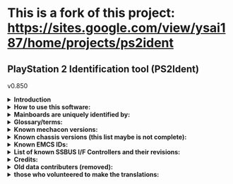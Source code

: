 # This is a fork of this project: https://sites.google.com/view/ysai187/home/projects/ps2ident

## PlayStation 2 Identification tool (PS2Ident)
v0.850

<details>
  <summary> <b> Introduction </b> </summary>
<p>

PS2Ident is an identification tool that allows dumps of a PlayStation 2 console's ROM chips and MECHACON NVRAM to be made.
It will also gather data from the console, for research purposes.

It has the following features:

* Dumps ROM chips (BOOT and DVD ROM) as a whole, not according to their contents (rom0, rom1, rom2 and erom)
* Displays the actual addresses for DEV1 (rom1, rom2 and erom) that are set by the ROM filesystem drivers.
* Coloured user interface that is easy to use.
* Supports dumping to memory cards and USB mass storage devices.
* Supports multi-languages, which include the 8 supported languages by the PS2
* Gathers data of all known parts of the PS2.
* Attempts to automatically match the chip/part name with the version number of the part.

*Note: on some DTL-H****** *consoles it can fail to retreive MECHACON chip version.
Note: some values are retreived incorrectly from PS3 BC consoles.
Note: it can fail on PS3 semi-BC, PS3 non-BC and PS4 in PS2 emulation mode.*

Its database, which contains the parts and mainboard data, is managed and updated with the PlayStation 2 Ident DataBase Management System (PS2IDBMS) tool. It wasn't possible to get a complete list of all PlayStation 2 models in existence. With PS2IDBMS, a spreadsheet containing all recorded models can be generated automatically.

</p>
</details>

<details>
  <summary> <b> How to use this software: </b> </summary>
<p>

Extract the whole archive (do not delete any files or folders) onto a location on a supported device.
The only supported devices are the Memory Card and USB mass storage device.

After dumping recheck if there is some "Missing" values in *_specs.txt
If you see Missing value after some chip name you can make a photo of each chip that is marked as Missing.
If you see Missing (sticker) you should provide photo of your sticker.

When the console's mainboard cannot be identified, the mainboard model will be "Missing". Open your console, and take note of the mainboard model number.
A database record file (*_database.bin) will be generated when a dump is made. No personal information is recorded in database file.
When making a submission, please provide the database record file, sticker photo and any valuable information about console.

When recording down the model of the MECHACON chip, please take note that the model number should include its firmware version as well (e.g. CXP103049-401GG instead of just CXP1013049).

Please specify the chassis model, the true model number (i.e. SCPH-39006a) and the colour of the console (if not the standard black version).

If possible, please help to complete the chip ID list as well, for any part that is not identified ("Missing") or is incorrectly identified. When doing so, please provide the full model of the part, especially for the MECHACON chip (e.g. CXP103049-401GG).

As for the chassis and EMCS ID (For Dragon-series units):
At the lower right-hand corner of the product information sticker that is either on the bottom or back of the unit, there will be something like "H FOXC".
In this example, the letter 'H' is the chassis model, while "FOXC" stands for FOXConn (the EMCS that made the console).

Notes:
* Sometimes, Sony makes hardware revisions without changing the chip implementation numbers as well, hence why chip identification may be inaccurate. The chip and version IDs are, however, accurate since they are taken directly from the hardware.
* Slimline consoles that had the SSBUS I/F Controllers integrated into the IOP will report them as version 0x31.
* Due to some SSBUS I/F controllers reporting the same version number (0x31), those will be all generalized and reported as "CXD9611". All of them are supposed to be fully compatible anyway.

</p>
</details>

<details>
  <summary> <b> Mainboards are uniquely identified by: </b> </summary>
<p>



	ROMVER string                   - ROM version string
	Model name                      - The "name" of the console's model.
	EE revision
	FPU revision                    - Revision of the EE chip's FPU.
	IOP revision
	GS revision
	MECHACON revision and region    - Revision and MagicGate region of the MECHACON
	SPU2 revision                   - Revision of the sound processor.
	SSBUS I/F Controller revision
	Model ID                        - Uniquely identifies the console's model. Even more accurately than the model name.
	Console model ID                - Another (2-byte) version of the model ID. Obtained from the i.Link ID data.
	EMCS ID                         - Uniquely identifies the Engineering, Manufacturing and Customer Services (EMCS) system that made the console.
	M Renewal Date                  - What this represents is unclear. It's something related to the MECHACON (date of firmware build or EEPROM settings update?)
	ADD0x010                        - An ID that is used by the SONY service tools to identify major revisions (which historically existed at word offset 0x10).
	BOOT + DVD ROM Checksum

If your console is not recognized, its mainboard model will appear as "Missing". While it is true that Sony consoles might be physically similar across releases from different territories, I've decided to treat each region's release as being different because I would also want to have a complete list of existing PlayStation 2 models. With such data it is possible to determine what models Sony has released in every terrirory, and at which series did they start at.

</p>
</details>



<details>
  <summary> <b> Glossary/terms: </b> </summary>
<p>

* __EE__ - The Emotion Engine, which is a MIPS R5900. The "main CPU" of the PlayStation 2.
* __FPU__ - The VU0, which also acts as the 2nd coprocessor to the EE.
* __IOP__ - The I/O processor, which is a MIPS R3000A. The "sub-CPU" of the PlayStation 2. Although insignificant in power, it's actually in control of every part of the PS2, and provides access to the peripherals from the EE.
* __GS__ - The Graphics Synthesizer (aka the "GPU" of the PS2).
* __SPU2__ - The Sound Processor.
* __SSBUS I/F__ - The SS-BUS InterFace (I/F) Controller, provides an interface to the SS-BUS from the DEV9 expansion device. Also known as a "SSBUS buffer" on consoles sporting an expansion-bay. Connected to the PS2 as DEV9.
* __MECHACON__ - The drive MECHAnics CONtroller. Connected to the PS2 as DEV5.
* __DVP__ - I'm not sure about this one, but it's a very powerful and smart processor that is connected directly to the MECHACON.
* __Boot ROM__ - The ROM chip containing the default IOP modules, the OSDSYS program, PlayStation driver and the self-test facility (On the SCPH-18000 and up). Connected to the PS2 as DEV2.
* __DVD ROM__ - The ROM chip containing the DVD player, and the Chinese font on Chinese PlayStation 2 consoles. Newer consoles may have a single chip instead of a separate boot and DVD ROM chips. The SCPH-10000 and SCPH-15000, and all TEST, TOOL and PSX (DVR unit) units do not have a DVD ROM chip installed. Connected to the PS2 as DEV1.
* __NVRAM/EEPROM__ - The Non-Volatile Memory storage that the MECHACON/DVP has, for storing settings (system, RTC and CD/DVD drive).
* __SPEED__ - The expansion device that gets connected to the DEV9 expansion interface. May provide Ethernet support, a UART (for a dial-up modem), a DVRP, flash storage (For storing boot files), and an ATA interface.
* __SMAP__ - The PlayStation 2 Ethernet interface. Connected to the SPEED device.
Ethernet PHY - The PHYceiver device that is connected to the SMAP interface. The earliest models included a National Semiconductor DP83846A that has auto-negotiation issues with Gigabit Ethernet. Later models had a ST Microelectronics, while late slim PS2s come with a Broadcom.
* __DVRP__ - __Only found on PSX (DVR unit) consoles__, the DVR Processor is a Fujitsu MB91302A that is connected to the SPEED device. It seems to be emulating the PS2's standard ATA interface and provides the DVR functionality. Contains its own firmware.
* __i.Link and USB interfaces__ - The Firewire/IEEE1394/i.Link interface and USB interfaces. Their controllers are built into the IOP. Consoles that don't have an i.Link port still have the i.Link controller, but just have no physical connections to the outside world.
* __AIF - On a DTL-T10000(H)__, the CXD9566R is connected through the AIF. The AIF also provides a RTC and IDE controller.
MPU - See MRP.
* __MRP (BoardInf)__ - The MRP is the interface between the PS2 and PC sides of a DTL-T10000(H). All DTL-T10000(H) units have a MPU 4.0 board as the MRP.
* __EMCS ID__ - Contains the part of the IEEE1394 EUI-64 address that uniquely identifies the console, the model ID and EMCS ID.
* __i.Link ID__ - Uniquely identifies the Engineering, Manufacturing and Customer Services (EMCS) system that made the console.
* __Model ID__ - Uniquely identifies the console's model. Even more accurately than the model name.
* __Console ID__ - Contains the EMCS ID, (another version of) model ID and serial number.
* __M Renewal Date__ - What this represents is unclear. It's something related to the MECHACON (date of firmware build or EEPROM settings update?)
* __ADD0x010__ - An ID that is used by the SONY service tools to identify major revisions. Originally at word 0x010 of the EEPROM, it was moved to word 0x01 for the Dragon models. It does not always correspond with the chassis models (i.e. C and D-chassis have the same ID). It can also identify the loadout of the console, like its CEX/DEX status and the OP block installed (i.e. SANYO or SONY).
* __PS1DRV Version__ - The version number of the PlayStation driver. The earliest ROMs do not have PS1VER in ROM.  For Japan, only the SCPH-10000 and SCPH-15000 lack this file. "1.01" is hardcoded. For other territories (should be only the earliest SCPH-30001), "1.10" is hardcoded. The SCPH-75000 and later have a universal PS1DRV module, while earlier versions were tailored for the region of PS2 (Japan, USA, Europe, Asia or China).
* __DVD Player Version The version number of the built-in DVD player__, if applicable. Note: Slimline consoles that had the SSBUS I/F Controller integrated into the IOP will report their SSBUS I/F controllers as version 0x31 as well. Due to some controllers reporting the same version number (0x31), they will be all identified as a "CXD9611" since they are supposed to be fully compatible anyway.

</p>
</details>

<details>
  <summary> <b> Known mechacon versions: </b> </summary>
<p>
	
| id | mecha |
| --- | --- |
| 0x0102 | CXP101064-605R |
| 0x0103 | CXP101064-602R
| 0x0106 | CXP102064-001R (Not confirmed)
| 0x0107 | CXP102064-003R
| 0x0108 | CXP102064-002R
| 0x0109 | CXP102064-751R
| 0x0200 | CXP102064-004R (Not confirmed)
| 0x0202 | CXP102064-005R
| 0x0204 | CXP102064-(1,2,3)01R
| 0x0205 | CXP102064-702R
| 0x0206 | CXP102064-(1,2,3)02R
| 0x0207 | CXP102064-703R
| 0x0208 | CXP102064-006R (Not confirmed)
| 0x0209 | CXP102064-704R (Not confirmed)
| 0x020c | CXP102064-007R/-(1,2,3)03R
| 0x020d | CXP102064-705R/-752R
| 0x020e | CXP102064-008R/-(1,2,3)04R
| 0x0300 | CXP103049-(1,2,3)01GG
| 0x0302 | CXP103049-001GG/-(1,2,3)02GG
| 0x0304 | CXP103049-401GG
| 0x0306 | CXP103049-002GG/-(1,2,3)03GG/-402GG/-501GG
| 0x0308 | CXP103049-003GG/-403GG
| 0x0500 | CXR706080-101GG
| 0x0502 | CXR706080-102GG
| 0x0504 | CXR706080-103GG
| 0x0506 | CXR706080-104GG/-106GG(MEX)
| 0x0508 | CXR706080-701GG (Not confirmed)
| 0x050a | CXR706080-702GG
| 0x050c | CXR706080-105GG/CXR706F080-1GG
| 0x050e | CXR706080-703GG
| 0x0600 | CXR716080-101GG
| 0x0602 | CXR716080-102GG
| 0x0604 | CXR716080-103GG
| 0x0606 | CXR716080-104GG
| 0x0608 | CXR716080-105GG (Not confirmed)
| 0x060a | CXR716080-106GG
| 0x060c | CXR726080-301GB
	
Mechacon chips released and 2 big families: pre-dragon (mecha ver <= 3) and dragon models (mecha ver >= 5).

Pre-dragon family chip can be recognized more detailed by looking into Mechacon region.

Region is coded into chip first symbol after dash.

For example, if mechacon version is 0x0306 and region is 0x03 then it will be chip CXP103049-303GG,

if region is Japan (0x00) then chip will be CXP103049-002GG, if Russia - CXP103049-501GG, etc.

For Dragon family, sometimes chips can be recognized only by M Renewal Date, this parametr is more accurate then chip version.

DTL dragon models report itself as odd numbered chip, but chip itself is the same.
	
***
	
</p>
</details>



<details>
  <summary> <b> Known chassis versions (this list maybe is not complete): </b> </summary>
<p>
	
| Chassis | Board | model(s) |
| ------- | ----- | -------- |
| __A__	| `GH-001`	| SCPH-10000
| __A__	| `GH-003`	| SCPH-15000
| __A+__| `GH-003`	| SCPH-18000
| __AB__| `GH-008`	| SCPH-18000
| __B__	| `GH-004`	| SCPH-30001
| __B'__| `GH-005`	| SCPH-30001
| __C__	| `GH-006`	| SCPH-30001-4
| __C'__| `GH-007`	| SCPH-30002-4
| __D__	| `GH-010`	| SCPH-30001D-SCPH-30002D
| __D'__| `GH-012`	| SCPH-30003D'-SCPH-30004D'
| __D__	| `GH-014`	| SCPH-30000-30004, SCPH-35000-35004, SCPH-30001R - SCPH-30004R
| __D__	| `GH-016`	| SCPH-30000-30004, SCPH-35000-35004, SCPH-30001R - SCPH-30004R
| __F__	| `GH-015`	| SCPH-30000, SCPH-30001R - SCPH-30007R. New CXP103049 MECHACON
| __G__	| `GH-017`	| SCPH-39000-8, SCPH-37000L, SCPH-37000B
| __G__	| `GH-019`	| SCPH-39000-8, SCPH-37000L, SCPH-37000B
| __G__	| `GH-022`	| SCPH-39000-8, SCPH-37000L, SCPH-37000B
| __H__	| `GH-023`	| SCPH-50000-11
| __I__	| `GH-026`	| SCPH-50000-11
| __J__	| `GH-029`	| SCPH-50000-11
| __K__	| `GH-032`	| SCPH-70000-12
| __K__	| `GH-035`	| SCPH-70000-12
| __L__	| `GH-037`	| SCPH-75000-12
| __L__	| `GH-040`	| SCPH-75000-12
| __L__	| `GH-041`	| SCPH-75000-12
| __M__	| `GH-051`	| SCPH-77000-12
| __M__	| `GH-052`	| SCPH-77000-12
| __N__	| `GH-061`	| SCPH-79000-12
| __N__	| `GH-062`	| SCPH-79000-12
| __P__	| `GH-070`	| SCPH-90000-12
| __P__	| `GH-071`	| SCPH-90000-12
| __R__	| `GH-072`	| SCPH-90000-12 (ROM v2.30)
| __X__	| `XPD-001`	| DESR-5000, DESR-5100, DESR-7000, DESR-7100
| __X__	| `XPD-005`	| DESR-5500, DESR-5700, DESR-7500, DESR-7700
	
</p>
</details>

<details>
  <summary> <b> Known EMCS IDs: </b> </summary>
<p>
	
|  ID | Plant |
| --- | ----- |
| `00`	| SONY EMCS (S EMCS)
| `01`	| SCPH-3900x/37000 "MADE IN CHINA" models - Assumed to all be Foxconn (FOXC)
| `02`	| SCPH-3900x/37000 SuZhou MainTek (SZMT)
| `03`	| SCPH-3900x/37000 SKZ SONY KISARAZU
| `10`	| S EMCS
| `11`	| SKD (SONY KOHDA)
| `18`	| S EMCS (PSX)
| `20`	| FOXC
| `21`	| FOXC
| `30`	| SuZhou MainTek (SZMT)
| `40`	| SONY Wuxi

</p>
</details>

<details>
  <summary> <b> List of known SSBUS I/F Controllers and their revisions: </b> </summary>
<p>

||||
| --- | --- | --- |
| CXD9546R	| 1.2	| DTL-T10000, unrefurbished.
| CXD9566R	| 2.0   |
| CXD9611R	| 3.0   |
| CXD9611AR	| 3.1   |
| CXD9611BR	| 3.1   |
| CXD9686R	| Unknown|
| CXD9686AR	| 3.1  |
| CXD9686BR	| 3.1  |
| CXD2955R	| 3.2  |

There's currently no known way to differentiate between a CXD9686 and CXD9611 on the software level,
with the exception of the CXD9611R.

</p>
</details>

<details>
  <summary> <b> Credits: </b> </summary>
<p>
	
```
	This software may have been worked on mainly by me, but I had the support of other users:
			l_Oliveira, for providing a number of test reports and giving suggestions for its design during development.
		Berion, for the icons.
		florin and the original developers of the PS2 dumper v2 tool, since I disassembled that dumper for ideas.
		Vigilante, for corrections on the CRC values for some ROMs.
		...and various sources for their dumps from the rare and obscure PS2 models!
```

</p>
</details>

<details>
  <summary> <b> Old data contributers (removed): </b> </summary>
<p>

```
	01	SCPH-70004	GH-032-11		Anonymous (K)	Old dump format
	02	SCPH-70004	GH-035-11		Anonymous (K)	Old dump format
	03	SCPH-70004	GH-035-62		Anonymous (K)	Old dump format
	04	SCPH-75003	GH-041-04		Anonymous (K)	Old dump format
	05	SCPH-75004	GH-040-02		Anonymous (K)	Old dump format
	07	SCPH-75008	GH-040-02		denben0487	Old dump format
	06	SCPH-77004	GH-052-51 (GS 1.13)	Anonymous (K)	Old dump format
	08	DESR-5500	XPD-005			vitas		Old dump format
	09	DTL-H10000S	GH-001			cde		Bad dump (hardware problem?)
```

</p>
</details>

<details>
  <summary> <b> those who volunteered to make the translations: </b> </summary>
<p>

```
	Japanese translation *: Unassigned.
	German translation (completed): Delta_force
	French translation (completed): ShaolinAssassin
	Italian translation (completed)*: master991
	Spanish translation (completed): ElPatas
	Dutch translation (completed)*: Someone who wishes to remain anonymous.
	Portuguese translation (completed): Gillbert

	And to all users who contributed test data for the early PS2Ident builds!
```

</p>
</details>
